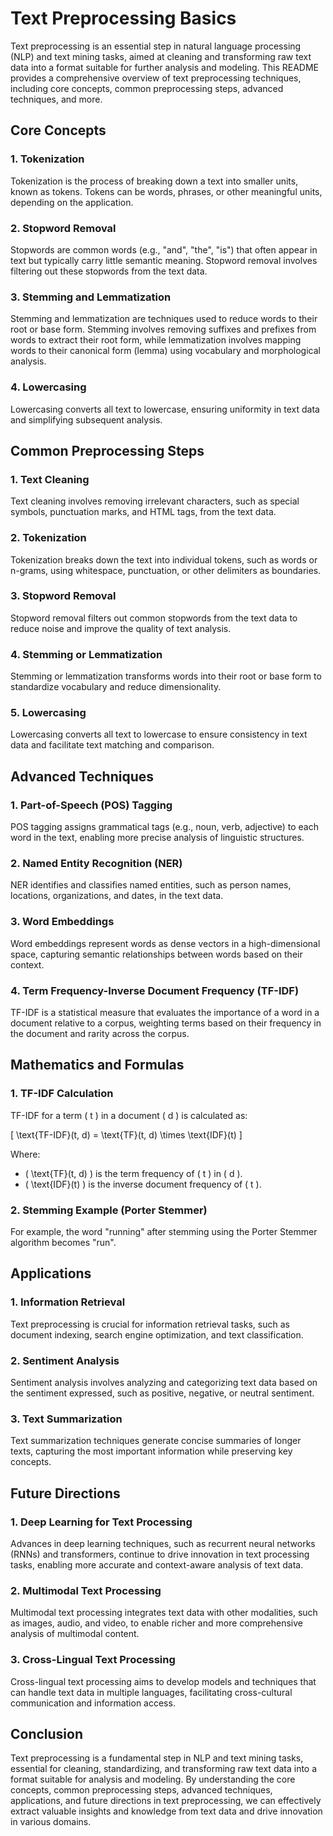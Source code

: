 # Text Preprocessing Basics

Text preprocessing is an essential step in natural language processing (NLP) and text mining tasks, aimed at cleaning and transforming raw text data into a format suitable for further analysis and modeling. This README provides a comprehensive overview of text preprocessing techniques, including core concepts, common preprocessing steps, advanced techniques, and more.

## Core Concepts

### 1. Tokenization

Tokenization is the process of breaking down a text into smaller units, known as tokens. Tokens can be words, phrases, or other meaningful units, depending on the application.

### 2. Stopword Removal

Stopwords are common words (e.g., "and", "the", "is") that often appear in text but typically carry little semantic meaning. Stopword removal involves filtering out these stopwords from the text data.

### 3. Stemming and Lemmatization

Stemming and lemmatization are techniques used to reduce words to their root or base form. Stemming involves removing suffixes and prefixes from words to extract their root form, while lemmatization involves mapping words to their canonical form (lemma) using vocabulary and morphological analysis.

### 4. Lowercasing

Lowercasing converts all text to lowercase, ensuring uniformity in text data and simplifying subsequent analysis.

## Common Preprocessing Steps

### 1. Text Cleaning

Text cleaning involves removing irrelevant characters, such as special symbols, punctuation marks, and HTML tags, from the text data.

### 2. Tokenization

Tokenization breaks down the text into individual tokens, such as words or n-grams, using whitespace, punctuation, or other delimiters as boundaries.

### 3. Stopword Removal

Stopword removal filters out common stopwords from the text data to reduce noise and improve the quality of text analysis.

### 4. Stemming or Lemmatization

Stemming or lemmatization transforms words into their root or base form to standardize vocabulary and reduce dimensionality.

### 5. Lowercasing

Lowercasing converts all text to lowercase to ensure consistency in text data and facilitate text matching and comparison.

## Advanced Techniques

### 1. Part-of-Speech (POS) Tagging

POS tagging assigns grammatical tags (e.g., noun, verb, adjective) to each word in the text, enabling more precise analysis of linguistic structures.

### 2. Named Entity Recognition (NER)

NER identifies and classifies named entities, such as person names, locations, organizations, and dates, in the text data.

### 3. Word Embeddings

Word embeddings represent words as dense vectors in a high-dimensional space, capturing semantic relationships between words based on their context.

### 4. Term Frequency-Inverse Document Frequency (TF-IDF)

TF-IDF is a statistical measure that evaluates the importance of a word in a document relative to a corpus, weighting terms based on their frequency in the document and rarity across the corpus.

## Mathematics and Formulas

### 1. TF-IDF Calculation

TF-IDF for a term \( t \) in a document \( d \) is calculated as:

\[ \text{TF-IDF}(t, d) = \text{TF}(t, d) \times \text{IDF}(t) \]

Where:
- \( \text{TF}(t, d) \) is the term frequency of \( t \) in \( d \).
- \( \text{IDF}(t) \) is the inverse document frequency of \( t \).

### 2. Stemming Example (Porter Stemmer)

For example, the word "running" after stemming using the Porter Stemmer algorithm becomes "run".

## Applications

### 1. Information Retrieval

Text preprocessing is crucial for information retrieval tasks, such as document indexing, search engine optimization, and text classification.

### 2. Sentiment Analysis

Sentiment analysis involves analyzing and categorizing text data based on the sentiment expressed, such as positive, negative, or neutral sentiment.

### 3. Text Summarization

Text summarization techniques generate concise summaries of longer texts, capturing the most important information while preserving key concepts.

## Future Directions

### 1. Deep Learning for Text Processing

Advances in deep learning techniques, such as recurrent neural networks (RNNs) and transformers, continue to drive innovation in text processing tasks, enabling more accurate and context-aware analysis of text data.

### 2. Multimodal Text Processing

Multimodal text processing integrates text data with other modalities, such as images, audio, and video, to enable richer and more comprehensive analysis of multimodal content.

### 3. Cross-Lingual Text Processing

Cross-lingual text processing aims to develop models and techniques that can handle text data in multiple languages, facilitating cross-cultural communication and information access.

## Conclusion

Text preprocessing is a fundamental step in NLP and text mining tasks, essential for cleaning, standardizing, and transforming raw text data into a format suitable for analysis and modeling. By understanding the core concepts, common preprocessing steps, advanced techniques, applications, and future directions in text preprocessing, we can effectively extract valuable insights and knowledge from text data and drive innovation in various domains.